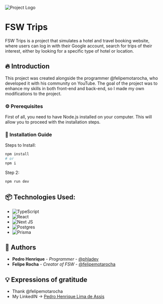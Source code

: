
![Project Logo]([https://i.imgur.com/kniMQHu.png](https://imgur.com/gESH8qc))

# FSW Trips

FSW Trips is a project that simulates a hotel and travel booking website, where users can log in with their Google account, search for trips of their interest, either by looking for a specific type of hotel or location.

## 🔥 Introduction

This project was created alongside the programmer @felipemotarocha, who developed it with his community on YouTube. The goal of the project was to enhance my skills in both front-end and back-end, so I made my own modifications to the project.

### ⚙️ Prerequisites

First of all, you need to have Node.js installed on your computer. This will allow you to proceed with the installation steps.

### 🔨 Installation Guide

Steps to Install:

```bash
npm install
# or
npm i
```
Step 2:
```bash
npm run dev
```

## 📦 Technologies Used:

* ![TypeScript](https://img.shields.io/badge/typescript-%23007ACC.svg?style=for-the-badge&logo=typescript&logoColor=white)
* ![React](https://img.shields.io/badge/react-%2320232a.svg?style=for-the-badge&logo=react&logoColor=%2361DAFB)
* ![Next JS](https://img.shields.io/badge/Next-black?style=for-the-badge&logo=next.js&logoColor=white)
* ![Postgres](https://img.shields.io/badge/postgres-%23316192.svg?style=for-the-badge&logo=postgresql&logoColor=white)
* ![Prisma](https://img.shields.io/badge/Prisma-3982CE?style=for-the-badge&logo=Prisma&logoColor=white)

## 👷 Authors

* **Pedro Henrique** - *Programmer* - [@phladev](https://github.com/phladev)
* **Felipe Rocha** - *Creator of FSW* - [@felipemotarocha](https://github.com/felipemotarocha)

## 💡 Expressions of gratitude

* Thank @felipemotarocha
* My LinkedIN -> [Pedro Henrique Lima de Assis](https://www.linkedin.com/in/pedrohldev/)
